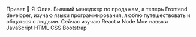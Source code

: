 Привет 👋 Я Юлия.
Бывший менеджер по продажам, а теперь Frontend developer, изучаю языки программирования, люблю путешествовать и общаться с людьми.
Сейчас изучаю React и Node
Мои навыки
JavaScript  HTML CSS  Bootstrap 


